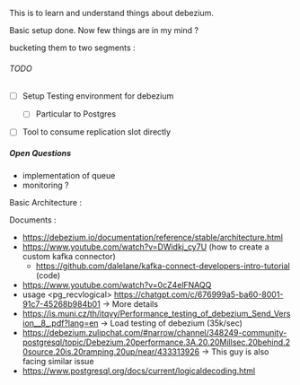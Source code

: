 This is to learn and understand things about debezium.

Basic setup done. Now few things are in my mind ? 

bucketing them to two segments : 

###### TODO 
- [ ] Setup Testing environment for debezium
	- [ ] Particular to Postgres
- [ ] Tool to consume replication slot directly


##### Open Questions 
- implementation of queue
- monitoring ? 


Basic Architecture : 



Documents : 
- https://debezium.io/documentation/reference/stable/architecture.html
- https://www.youtube.com/watch?v=DWidkj_cy7U (how to create a custom kafka connector)
	- https://github.com/dalelane/kafka-connect-developers-intro-tutorial (code)
- https://www.youtube.com/watch?v=0cZ4elFNAQQ
- usage <pg_recvlogical> https://chatgpt.com/c/676999a5-ba60-8001-91c7-45268b984b01 -> More details 
- https://is.muni.cz/th/itqvy/Performance_testing_of_debezium_Send_Version__8_.pdf?lang=en -> Load testing of debezium (35k/sec)
- https://debezium.zulipchat.com/#narrow/channel/348249-community-postgresql/topic/Debezium.20performance.3A.20.20Millsec.20behind.20source.20is.20ramping.20up/near/433313926 -> This guy is also facing similar issue
- https://www.postgresql.org/docs/current/logicaldecoding.html 